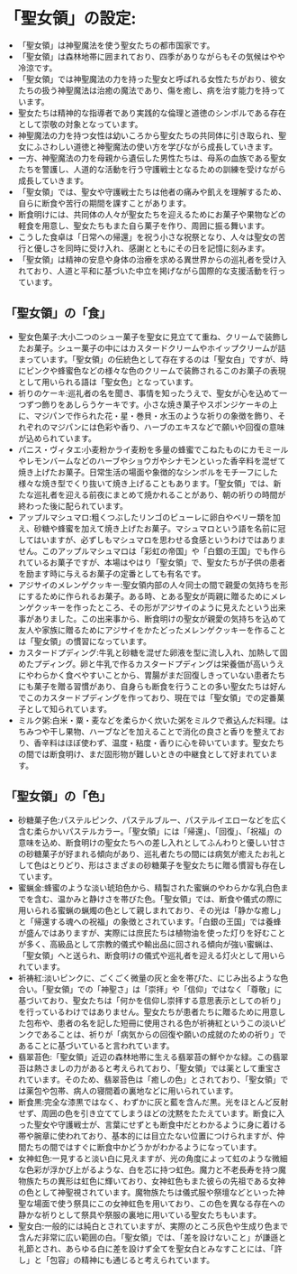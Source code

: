 # 「聖女領」の設定:

* 「聖女領」は神聖魔法を使う聖女たちの都市国家です。
* 「聖女領」は森林地帯に囲まれており、四季がありながらもその気候はやや冷涼です。
* 「聖女領」では神聖魔法の力を持った聖女と呼ばれる女性たちがおり、彼女たちの扱う神聖魔法は治癒の魔法であり、傷を癒し、病を治す能力を持っています。
* 聖女たちは精神的な指導者であり実践的な倫理と道徳のシンボルである存在として崇敬の対象となっています。
* 神聖魔法の力を持つ女性は幼いころから聖女たちの共同体に引き取られ、聖女にふさわしい道徳と神聖魔法の使い方を学びながら成長していきます。
* 一方、神聖魔法の力を母親から遺伝した男性たちは、母系の血族である聖女たちを警護し、人道的な活動を行う守護戦士となるための訓練を受けながら成長していきます。
* 「聖女領」では、聖女や守護戦士たちは他者の痛みや飢えを理解するため、自らに断食や苦行の期間を課すことがあります。
* 断食明けには、共同体の人々が聖女たちを迎えるためにお菓子や果物などの軽食を用意し、聖女たちもまた自ら菓子を作り、周囲に振る舞います。
* こうした食卓は「日常への帰還」を祝う小さな祝祭となり、人々は聖女の苦行と優しさを同時に受け入れ、感謝とともにその日を記憶に刻みます。
* 「聖女領」は精神の安息や身体の治療を求める異世界からの巡礼者を受け入れており、人道と平和に基づいた中立を掲げながら国際的な支援活動を行っています。

## 「聖女領」の「食」

* 聖女色菓子:大小二つのシュー菓子を聖女に見立てて重ね、クリームで装飾したお菓子。シュー菓子の中にはカスタードクリームやホイップクリームが詰まっています。「聖女領」の伝統色として存在するのは「聖女白」ですが、時にピンクや蜂蜜色などの様々な色のクリームで装飾されるこのお菓子の表現として用いられる語は「聖女色」となっています。
* 祈りのケーキ:巡礼者の名を聞き、事情を知ったうえで、聖女が心を込めて一つずつ飾りをあしらうケーキです。小さな焼き菓子やスポンジケーキの上に、マジパンで作られた花・星・巻貝・水玉のような祈りの象徴を飾り、それぞれのマジパンには色彩や香り、ハーブのエキスなどで願いや回復の意味が込められています。
* パニス・ヴィタエ:小麦粉かライ麦粉を多量の蜂蜜でこねたものにカモミールやレモンバームなどのハーブやショウガやシナモンといった香辛料を混ぜて焼き上げたお菓子。日常生活の場面や象徴的なシンボルをモチーフにした様々な焼き型でくり抜いて焼き上げることもあります。「聖女領」では、新たな巡礼者を迎える前夜にまとめて焼かれることがあり、朝の祈りの時間が終わった後に配られています。
* アップルマシュマロ:粗くつぶしたリンゴのピューレに卵白やベリー類を加え、砂糖や蜂蜜を加えて焼き上げたお菓子。マシュマロという語を名前に冠してはいますが、必ずしもマシュマロを思わせる食感というわけではありません。このアップルマシュマロは「彩虹の帝国」や「白銀の王国」でも作られているお菓子ですが、本場はやはり「聖女領」で、聖女たちが子供の患者を励ます時に与えるお菓子の定番としても有名です。
* アジサイのメレンゲクッキー:聖女領内部の人々同士の間で親愛の気持ちを形にするために作られるお菓子。ある時、とある聖女が両親に贈るためにメレンゲクッキーを作ったところ、その形がアジサイのように見えたという出来事がありました。この出来事から、断食明けの聖女が親愛の気持ちを込めて友人や家族に贈るためにアジサイをかたどったメレンゲクッキーを作ることは「聖女領」の慣習になっています。
* カスタードプディング:牛乳と砂糖を混ぜた卵液を型に流し入れ、加熱して固めたプディング。卵と牛乳で作るカスタードプディングは栄養価が高いうえにやわらかく食べやすいことから、胃腸がまだ回復しきっていない患者たちにも菓子を贈る習慣があり、自身らも断食を行うことの多い聖女たちは好んでこのカスタードプディングを作っており、現在では「聖女領」での定番菓子として知られています。
* ミルク粥:白米・粟・麦などを柔らかく炊いた粥をミルクで煮込んだ料理。はちみつや干し果物、ハーブなどを加えることで消化の良さと香りを整えており、香辛料はほぼ使わず、温度・粘度・香りに心を砕いています。聖女たちの間では断食明け、まだ固形物が難しいときの中継食として好まれています。

## 「聖女領」の「色」

* 砂糖菓子色:パステルピンク、パステルブルー、パステルイエローなどを広く含む柔らかいパステルカラー。「聖女領」には「帰還」、「回復」、「祝福」の意味を込め、断食明けの聖女たちへの差し入れとしてふんわりと優しい甘さの砂糖菓子が好まれる傾向があり、巡礼者たちの間には病気が癒えたお礼として色はとりどり、形はさまざまの砂糖菓子を聖女たちに贈る慣習も存在しています。
* 蜜蝋金:蜂蜜のような淡い琥珀色から、精製された蜜蝋のやわらかな乳白色までを含む、温かみと静けさを帯びた色。「聖女領」では、断食や儀式の際に用いられる蜜蝋の蝋燭の色として親しまれており、その光は「静かな癒し」と「帰還する魂への祝福」の象徴とされています。「白銀の王国」では養蜂が盛んではありますが、実際には庶民たちは植物油を使った灯りを好むことが多く、高級品として宗教的儀式や輸出品に回される傾向が強い蜜蝋は、「聖女領」へと送られ、断食明けの儀式や巡礼者を迎える灯火として用いられています。
* 祈祷紅:淡いピンクに、ごくごく微量の灰と金を帯びた、にじみ出るような色合い。「聖女領」での「神聖さ」は「崇拝」や「信仰」ではなく「尊敬」に基づいており、聖女たちは「何かを信仰し崇拝する意思表示としての祈り」を行っているわけではありません。聖女たちが患者たちに贈るために用意した包布や、患者の名を記した短冊に使用される色が祈祷紅というこの淡いピンクであることは、祈りが「病気からの回復や願いの成就のための祈り」であることに基づいていると言われています。
* 翡翠苔色:「聖女領」近辺の森林地帯に生える翡翠苔の鮮やかな緑。この翡翠苔は熱さましの力があると考えられており、「聖女領」では薬として重宝されています。そのため、翡翠苔色は「癒しの色」とされており、「聖女領」では薬包や包帯、病人の寝間着の裏地などに用いられています。
* 断食黒:完全な漆黒ではなく、わずかに灰と藍を含んだ黒。光をほとんど反射せず、周囲の色を引き立ててしまうほどの沈黙をたたえています。断食に入った聖女や守護戦士が、言葉にせずとも断食中だとわかるように身に着ける帯や腕章に使われており、基本的には目立たない位置につけられますが、仲間たちの間ではすぐに断食中かどうかがわかるようになっています。
* 女神虹色:一見すると淡い白に見えますが、光の角度によって虹のような微細な色彩が浮かび上がるような、白を芯に持つ虹色。魔力と不老長寿を持つ魔物族たちの異形は虹色に輝いており、女神虹色もまた彼らの先祖である女神の色として神聖視されています。魔物族たちは儀式服や祭壇などといった神聖な場面で使う祭具にこの女神虹色を用いており、この色を異なる存在への静かな祈りとして祭具や祭服の裏地に用いている聖女たちもいます。
* 聖女白:一般的には純白とされていますが、実際のところ灰色や生成り色まで含んだ非常に広い範囲の白。「聖女領」では、「差を設けないこと」が謙遜と礼節とされ、あらゆる白に差を設けず全てを聖女白とみなすことには、「許し」と「包容」の精神にも通じると考えられています。
